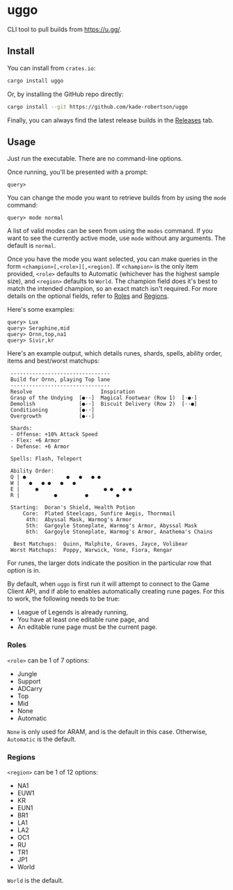 # uggo

CLI tool to pull builds from https://u.gg/.

## Install

You can install from `crates.io`:

```zsh
cargo install uggo
```

Or, by installing the GitHub repo directly:

```zsh
cargo install --git https://github.com/kade-robertson/uggo
```

Finally, you can always find the latest release builds in the [Releases](https://github.com/kade-robertson/uggo/releases/latest) tab.

## Usage

Just run the executable. There are no command-line options.

Once running, you'll be presented with a prompt:

```
query>
```

You can change the mode you want to retrieve builds from by using the `mode` command:

```
query> mode normal
```

A list of valid modes can be seen from using the `modes` command. If you want to see the currently active mode, use `mode` without any arguments. The default is `normal`.

Once you have the mode you want selected, you can make queries in the form `<champion>[,<role>][,<region]`. If `<champion>` is the only item provided, `<role>` defaults to Automatic (whichever has the highest sample size), and `<region>` defaults to `World`. The champion field does it's best to match the intended champion, so an exact match isn't required. For more details on the optional fields, refer to [Roles](#roles) and [Regions](#regions).

Here's some examples:

```
query> Lux
query> Seraphine,mid
query> Ornn,top,na1
query> Sivir,kr
```

Here's an example output, which details runes, shards, spells, ability order, items and best/worst matchups:

```
 --------------------------------
 Build for Ornn, playing Top lane
 --------------------------------
 Resolve                      Inspiration
 Grasp of the Undying  [●··]  Magical Footwear (Row 1)  [·●·]
 Demolish              [●··]  Biscuit Delivery (Row 2)  [··●]
 Conditioning          [●··]
 Overgrowth            [●··]

 Shards:
 - Offense: +10% Attack Speed
 - Flex: +6 Armor
 - Defense: +6 Armor

 Spells: Flash, Teleport

 Ability Order:
 Q | ●             ●   ●   ● ●
 W |   ●   ● ●   ●   ●
 E |     ●                     ● ●   ● ●
 R |           ●         ●         ●    

 Starting:  Doran's Shield, Health Potion
     Core:  Plated Steelcaps, Sunfire Aegis, Thornmail
      4th:  Abyssal Mask, Warmog's Armor
      5th:  Gargoyle Stoneplate, Warmog's Armor, Abyssal Mask
      6th:  Gargoyle Stoneplate, Warmog's Armor, Anathema's Chains

  Best Matchups:  Quinn, Malphite, Graves, Jayce, Volibear
 Worst Matchups:  Poppy, Warwick, Yone, Fiora, Rengar
```

For runes, the larger dots indicate the position in the particular row that option is in.

By default, when `uggo` is first run it will attempt to connect to the Game Client API, and if able to enables automatically creating rune pages. For this to work, the following needs to be true:

- League of Legends is already running,
- You have at least one editable rune page, and
- An editable rune page must be the current page.

### Roles

`<role>` can be 1 of 7 options:

- Jungle
- Support
- ADCarry
- Top
- Mid
- None
- Automatic

`None` is only used for ARAM, and is the default in this case. Otherwise, `Automatic` is the default.

### Regions

`<region>` can be 1 of 12 options:

- NA1
- EUW1
- KR
- EUN1
- BR1
- LA1
- LA2
- OC1
- RU
- TR1
- JP1
- World

`World` is the default.
